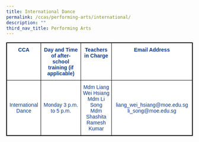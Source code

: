 ```yaml
---
title: International Dance
permalink: /ccas/performing-arts/international/
description: ""
third_nav_title: Performing Arts
---
```

<style type="text/css">
.tg  {border-collapse:collapse;border-spacing:0;}
.tg td{border-color:black;border-style:solid;border-width:1px;font-family:Arial, sans-serif;font-size:14px;
  overflow:hidden;padding:10px 5px;word-break:normal;}
.tg th{border-color:black;border-style:solid;border-width:1px;font-family:Arial, sans-serif;font-size:14px;
  font-weight:normal;overflow:hidden;padding:10px 5px;word-break:normal;}
.tg .tg-m9di{background-color:#FFF;color:#0C3989;text-align:center;vertical-align:middle}
.tg .tg-pg9x{background-color:#FFF;color:#0C3989;font-weight:bold;text-align:center;vertical-align:top}
.tg .tg-u2s6{background-color:#FFF;color:#0C3989;text-align:center;vertical-align:top}
</style>
<table class="tg" style="border: 1px solid black">
<thead>
  <tr style="border: 1px solid black">
    <th class="tg-pg9x" style="border: 1px solid black">CCA</th>
    <th class="tg-pg9x" style="border: 1px solid black">Day and Time of after-school training (if applicable)</th>
    <th class="tg-pg9x" style="border: 1px solid black">Teachers in Charge</th>
    <th class="tg-pg9x" style="border: 1px solid black">Email Address</th>
  </tr>
</thead>
<tbody>
  <tr style="border: 1px solid black">
    <td class="tg-m9di" style="border: 1px solid black">International Dance</td>
    <td class="tg-m9di" style="border: 1px solid black">Monday 3 p.m. to 5 p.m.</td>
    <td class="tg-u2s6" style="border: 1px solid black"><span style="font-weight:400;color:#0C3989">Mdm Liang Wei Hsiang</span><br><span style="font-weight:400;color:#0C3989">Mdm Li Song</span><br><span style="font-weight:400;color:#0C3989">Mdm Shashita Ramesh Kumar</span><br></td>
    <td class="tg-m9di">liang_wei_hsiang@moe.edu.sg li_song@moe.edu.sg</td>
  </tr>
</tbody>
</table>